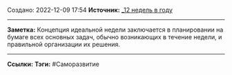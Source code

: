 Создано: 2022-12-09 17:54
**Источник:** [_12 недель в году](_12%20недель%20в%20году.md)
***
**Заметка:**  Концепция идеальной недели заключается в планировании на бумаге всех основных задач, обычно возникающих в течение недели, и правильной организации их решения.
***
**Ссылки:** 
**Тэги:** #Саморазвитие 
